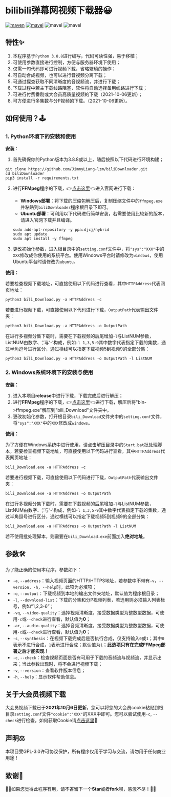 # bilibili弹幕网视频下载器😀

[![maven](https://img.shields.io/badge/Python-3.8.8-blue.svg)](https://www.python.org/)  [![mavel](https://img.shields.io/badge/GPL-3.0-red.svg)](https://github.com/JimmyLiang-lzm/biliDownloader/blob/master/LICENSE) ![mavel](https://img.shields.io/badge/requests-2.26.0-green.svg) ![mavel](https://img.shields.io/badge/tqdm-4.62.1-green.svg) 

## 特性✨

1. 本程序基于`Python 3.8.8`进行编写，代码可读性强，易于移植；
2. 可使用参数直接进行控制，方便与服务器环境下使用；
3. 仅需一句代码即可进行视频下载，省略繁琐的操作；
4. 可自动合成视频，也可以进行音视频分离下载；
5. 可通过探查获取不同清晰度的音视频流，并进行下载；
6. 下载过程中若主下载线路阻塞，软件将自动选择备用线路进行下载；
7. 可进行付费番剧或大会员高质量视频的下载（2021-10-06更新）；
8. 可方便进行多集数与分P视频的下载。（2021-10-06更新）。

## 如何使用？🕹

### 1. Python环境下的安装和使用

**安装**：

1. 首先确保你的Python版本为3.8.8或以上，随后按照以下代码进行环境构建；

```shell
git clone https://github.com/JimmyLiang-lzm/biliDownloader.git
cd biliDownloader
pip3 install -r requirements.txt
```

2. 进行**FFMpeg**程序的下载，👉[点击这里](http://ffmpeg.org/download.html)👈进入官网进行下载：

   * **Windows部署**：将下载的压缩包解压后，复制压缩文件中的`ffmpeg.exe`并粘贴到`biliDownloader`程序根目录下即可。
   * **Ubuntu部署**：可利用以下代码进行简单安装，若需要使用比较新的版本，请进入官网下载并且编译。

   ```shell
   sudo add-apt-repository -y ppa:djcj/hybrid
   sudo apt update
   sudo apt install -y ffmpeg
   ```

3. 更改初始化参数，进入根目录中的`setting.conf`文件中，将`"sys":"XXX"`中的`XXX`修改成你使用的系统平台。使用Windows平台时请修改为`windows`，使用Ubuntu平台时请修改为`ubuntu`。

**使用：**

若要检查视频下载地址，可直接使用以下代码进行查看，其中`HTTPAddress`代表网页地址：

```shell
python3 bili_Download.py -a HTTPAddress -c
```

若要进行视频下载，可直接使用以下代码进行下载，`OutputPath`代表输出文件夹：

```shell
python3 bili_Download.py -a HTTPAddress -o OutputPath
```

在进行多视频分集下载时，需要在下载视频的后尾增加`-l`与ListNUM参数，ListNUM由数字、‘,’与‘-’构成，例如`-l 1,3,5-9`其中数字代表指定下载的集数，通过半角逗号进行区分，通过横线可以指定下载视频5到视频9的全部分集：

```shell
python3 bili_Download.py -a HTTPAddress -o OutputPath -l ListNUM
```

### 2. Windows系统环境下的安装与使用

**安装：**

1. 进入本项目**release**中进行下载，下载完成后进行解压；
2. 进行**FFMpeg**程序的下载，👉[点击这里](https://www.gyan.dev/ffmpeg/builds/packages/ffmpeg-2021-08-14-git-acd079843b-full_build.7z)👈进行下载，解压后将"bin->ffmpeg.exe"解压到"bili_Download"文件夹中。
3. 更改初始化参数，打开根目录`bili_Download`文件夹中的`setting.conf`文件，将`"sys":"XXX"`中的`XXX`修改成`windows`。

**使用：**

为了方便在Windows系统中进行使用，请点击解压目录中的`Start.bat`批处理脚本，若要检查视频下载地址，可直接使用以下代码进行查看，其中`HTTPAddress`代表网页地址：

```shell
bili_Download.exe -a HTTPAddress -c
```

若要进行视频下载，可直接使用以下代码进行下载，`OutputPath`代表输出文件夹：

```shell
bili_Download.exe -a HTTPAddress -o OutputPath
```

在进行多视频分集下载时，需要在下载视频的后尾增加`-l`与ListNUM参数，ListNUM由数字、‘,’与‘-’构成，例如`-l 1,3,5-9`其中数字代表指定下载的集数，通过半角逗号进行区分，通过横线可以指定下载视频5到视频9的全部分集：

```shell
bili_Download.exe -a HTTPAddress -o OutputPath -l ListNUM
```

若不使用批处理脚本，则需要在`bili_Download.exe`前面加入**绝对地址**。

## 参数🛠

为了能正确的使用本程序，参数如下：

* `-a`, `--address`：输入视频页面的HTTP/HTTPS地址，若参数中不带有`-v`，`--version`，`-h`，`--help`时，此项为必填项；
* `-o`, `--output`：下载视频到本地的输出文件夹地址，默认值为程序根目录；
* `-l`, `--download-list`：下载的分集和分P视频列表，若选用则必须输入列表标号，例如“1,2,3-6”；
* `-vq`, `--video-quality`：选择视频清晰度，接受数据类型为整数型数据，可使用`-c`或`--check`进行查看，默认值为**0**；
* `-ar`, `--audio-quality`：选择音频清晰度，接受数据类型为整数型数据，可使用`-c`或`--check`进行查看，默认值为**0**；
* `-s`, `--synthesis`：在视频下载完成后是否执行合成，仅支持输入`0`或`1`；其中`0`表示不进行合成，``1``表示进行合成；默认值为``1``；**此选项只有在完成FFMpeg部署之后才能实现！**
* `-c`, `--check`：检查视频页面是否有可用于下载的音频流与视频流，并显示出来；当此参数出现时，将不会进行视频下载；
* `-v`, `--version`：查看软件版本信息；
* `-h`, `--help`：显示软件帮助信息。

## 关于大会员视频下载

大会员视频下载已于**2021年10月6日更新**，您可以将您的大会员cookie粘贴到根目录`setting.conf`文件`"cookie":"XXX"`的XXX中即可。您可以尝试使用`-c`, `--check`进行检查。如何获取Cookie请[点击这里](https://jimmyliang-lzm.github.io/2021/10/05/Get_bilibili_cookie/)🤞

## 声明⚖

本项目受GPL-3.0许可协议保护，所有程序仅用于学习与交流，请勿用于任何商业用途！

## 致谢🤝

💖💖如果您觉得此程序有用，请不吝留下一个**Star**或者**fork**呗，感激不尽！💖💖

